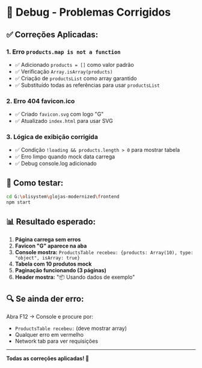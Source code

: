 # 🐛 Debug - Problemas Corrigidos

## ✅ Correções Aplicadas:

### 1. **Erro `products.map is not a function`**
- ✅ Adicionado `products = []` como valor padrão
- ✅ Verificação `Array.isArray(products)` 
- ✅ Criação de `productsList` como array garantido
- ✅ Substituído todas as referências para usar `productsList`

### 2. **Erro 404 favicon.ico**  
- ✅ Criado `favicon.svg` com logo "G"
- ✅ Atualizado `index.html` para usar SVG

### 3. **Lógica de exibição corrigida**
- ✅ Condição `!loading && products.length > 0` para mostrar tabela
- ✅ Erro limpo quando mock data carrega
- ✅ Debug console.log adicionado

## 🚀 Como testar:

```bash
cd G:\olisystem\glojas-modernized\frontend
npm start
```

## 📊 Resultado esperado:

1. **Página carrega sem erros**
2. **Favicon "G" aparece na aba**  
3. **Console mostra:** `ProductsTable recebeu: {products: Array(10), type: "object", isArray: true}`
4. **Tabela com 10 produtos mock** 
5. **Paginação funcionando (3 páginas)**
6. **Header mostra:** "📦 Usando dados de exemplo"

## 🔍 Se ainda der erro:

Abra F12 → Console e procure por:
- `ProductsTable recebeu:` (deve mostrar array)
- Qualquer erro em vermelho
- Network tab para ver requisições

---

**Todas as correções aplicadas! 🎊**

